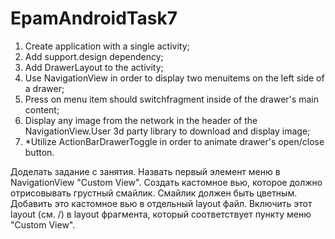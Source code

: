 # EpamAndroidTask7
1. Create application with a single activity;
2. Add support.design dependency;
3. Add DrawerLayout to the activity;
4. Use NavigationView in order to display two menuitems on the left side of a drawer;
5. Press on menu item should switchfragment inside of the drawer's main content;
6. Display any image from the network in the header of the NavigationView.User 3d party library to download and display image;
7. *Utilize ActionBarDrawerToggle in order to animate drawer's open/close button.

Доделать задание с занятия. Назвать первый элемент меню в NavigationView "Custom View". Создать кастомное вью, которое должно отрисовывать грустный смайлик. Смайлик должен быть цветным. Добавить это кастомное вью в отдельный layout файл. Включить этот layout (см. <include>/<merge>) в layout фрагмента, который соответствует пункту меню "Custom View".
